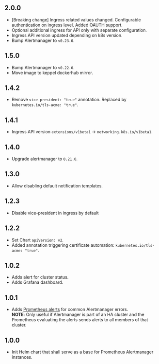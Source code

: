 ## 2.0.0

* [Breaking change] Ingress related values changed. Configurable authentication on ingress level. Added OAUTH support.
* Optional additional ingress for API only with separate configuration.
* Ingress API version updated depending on k8s version.
* Bump Alertmanager to `v0.23.0`.

## 1.5.0

* Bump Alertmanager to `v0.22.0`.
* Move image to keppel dockerhub mirror.

## 1.4.2

* Remove `vice-president: "true"` annotation. Replaced by `kubernetes.io/tls-acme: "true"`.

## 1.4.1

* Ingress API version `extensions/v1beta1` -> `networking.k8s.io/v1beta1`.

## 1.4.0

* Upgrade alertmanager to `0.21.0`.

## 1.3.0

* Allow disabling default notification templates.

## 1.2.3

* Disable vice-president in ingress by default

## 1.2.2

* Set Chart `apiVersion: v2`.
* Added annotation triggering certificate automation: `kubernetes.io/tls-acme: "true"`. 

## 1.0.2

* Adds alert for cluster status.
* Adds Grafana dashboard.

## 1.0.1

* Adds [Prometheus alerts](./templates/alerts) for common Alertmanager errors.  
  **NOTE**: Only useful if Alertmanager is part of an HA cluster and the Prometheus evaluating the alerts sends alerts to all members of that cluster. 

## 1.0.0

* Init Helm chart that shall serve as a base for Prometheus Alertmanager instances.
